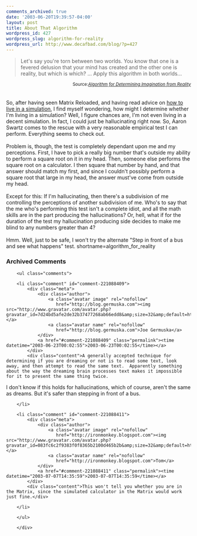 ```yaml
---
comments_archived: true
date: '2003-06-20T19:39:57-04:00'
layout: post
title: About That Algorithm
wordpress_id: 427
wordpress_slug: algorithm-for-reality
wordpress_url: http://www.decafbad.com/blog/?p=427
---
```

<blockquote cite="http://www.aaronsw.com/weblog/000981">Let's say you're torn between two
worlds. You know that
one is a fevered delusion that your mind has created and the other one is reality,
but which is which? ...  Apply this
algorithm in both worlds...</blockquote>
<div class="credit" align="right"><small>Source:<cite><a href="http://www.aaronsw.com/weblog/000981">Algorithm for Determining Imagination from Reality</a></cite></small></div>
<br /><br />
So, after having seen Matrix Reloaded, and having read advice on 
<a href="http://www.jetpress.org/volume7/simulation.html" target="_top">how to live in a simulation</a>,
I find myself wondering, how might I determine whether I'm living in a simulation?  
Well, I figure chances are, I'm not even living in a decent simulation.  In fact, I could
just be hallucinating right now.  So, Aaron Swartz comes to the rescue with a very
reasonable empirical test I can perform.  Everything seems to check out.
<br /><br />
Problem is, though, the test is completely dependant upon me and my perceptions.
First, I have to pick a really big number that's outside my ability to perform
a square root on it in my head.  Then, someone else performs the square root
on a calculator.  I then square that number by hand, and that answer should match
my first, and since I couldn't possibly perform a square root that large in
my head, the answer must've come from outside my head.
<br /><br />
Except for this:  If I'm hallucinating, then there's a subdivision of me controlling
the perceptions of another subdivision of me.  Who's to say that the me who's
performing this test isn't a complete idiot, and all the math skills are in the
part producing the hallucinations?  Or, hell, what if for the duration of the test
my hallucination producing side decides to make me blind to any numbers greater than
4?
<br /><br />
Hmm.  Well, just to be safe, I won't try the alternate "Step in front of a bus
and see what happens" test.
<!--more-->
shortname=algorithm_for_reality

<div id="comments" class="comments archived-comments">
            <h3>Archived Comments</h3>
            
        <ul class="comments">
            
        <li class="comment" id="comment-221088409">
            <div class="meta">
                <div class="author">
                    <a class="avatar image" rel="nofollow" 
                       href="http://blog.germuska.com"><img src="http://www.gravatar.com/avatar.php?gravatar_id=7d24bd5afe2de32b37477268ab66edd8&amp;size=32&amp;default=http://mediacdn.disqus.com/1320279820/images/noavatar32.png"/></a>
                    <a class="avatar name" rel="nofollow" 
                       href="http://blog.germuska.com">Joe Germuska</a>
                </div>
                <a href="#comment-221088409" class="permalink"><time datetime="2003-06-23T00:02:55">2003-06-23T00:02:55</time></a>
            </div>
            <div class="content">A generally accepted technique for determining if you are dreaming or not is to read some text, look away, and then attempt to read the same text.  Apparently something about the way the dreaming brain processes text makes it impossible for it to present the same thing twice.

I don't know if this holds for hallucinations, which of course, aren't the same as dreams.  But it's safer than stepping in front of a bus.</div>
            
        </li>
    
        <li class="comment" id="comment-221088411">
            <div class="meta">
                <div class="author">
                    <a class="avatar image" rel="nofollow" 
                       href="http://ironmonkey.blogspot.com"><img src="http://www.gravatar.com/avatar.php?gravatar_id=083fc6c2f9383f0f8365b2100d465b2b&amp;size=32&amp;default=http://mediacdn.disqus.com/1320279820/images/noavatar32.png"/></a>
                    <a class="avatar name" rel="nofollow" 
                       href="http://ironmonkey.blogspot.com">Tom</a>
                </div>
                <a href="#comment-221088411" class="permalink"><time datetime="2003-07-07T14:35:59">2003-07-07T14:35:59</time></a>
            </div>
            <div class="content">This won't tell you whether you are in the Matrix, since the simulated calculator in the Matrix would work just fine.</div>
            
        </li>
    
        </ul>
    
        </div>
    